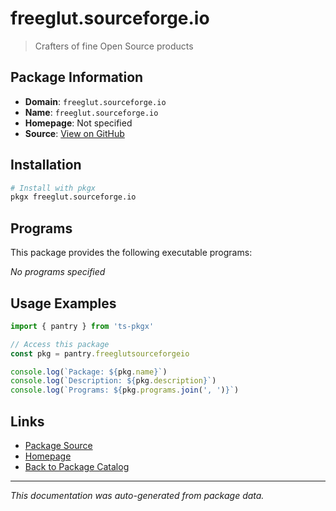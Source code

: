 # freeglut.sourceforge.io

> Crafters of fine Open Source products

## Package Information

- **Domain**: `freeglut.sourceforge.io`
- **Name**: `freeglut.sourceforge.io`
- **Homepage**: Not specified
- **Source**: [View on GitHub](https://github.com/pkgxdev/pantry/tree/main/projects/freeglut.sourceforge.io/package.yml)

## Installation

```bash
# Install with pkgx
pkgx freeglut.sourceforge.io
```

## Programs

This package provides the following executable programs:

*No programs specified*

## Usage Examples

```typescript
import { pantry } from 'ts-pkgx'

// Access this package
const pkg = pantry.freeglutsourceforgeio

console.log(`Package: ${pkg.name}`)
console.log(`Description: ${pkg.description}`)
console.log(`Programs: ${pkg.programs.join(', ')}`)
```

## Links

- [Package Source](https://github.com/pkgxdev/pantry/tree/main/projects/freeglut.sourceforge.io/package.yml)
- [Homepage](#)
- [Back to Package Catalog](../package-catalog.md)

---

*This documentation was auto-generated from package data.*
